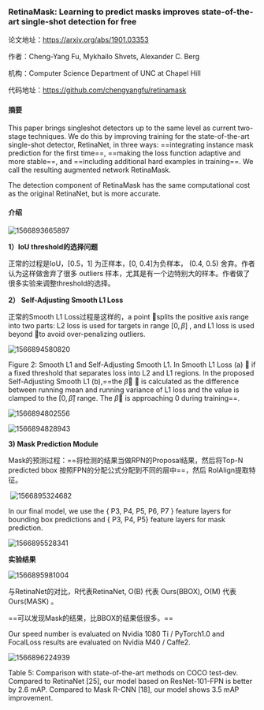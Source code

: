 ### RetinaMask: Learning to predict masks improves state-of-the-art single-shot detection for free

论文地址：https://arxiv.org/abs/1901.03353

作者：Cheng-Yang Fu, Mykhailo Shvets, Alexander C. Berg

机构：Computer Science Department of UNC at Chapel Hill

代码地址：https://github.com/chengyangfu/retinamask



#### 摘要

This paper brings singleshot detectors up to the same level as current two-stage techniques. We do this by improving training for the state-of-the-art single-shot detector, RetinaNet, in three ways: ==integrating instance mask prediction for the first time==, ==making the loss function adaptive and more stable==, and ==including additional hard examples in training==. We call the resulting augmented network RetinaMask. 

The detection component of RetinaMask has the same computational cost as the original RetinaNet, but is more accurate.



#### 介绍

![1566893665897](D:\Notes\raw_images\1566893665897.png)

**1）IoU threshold的选择问题**

正常的过程是IoU，[0.5，1] 为正样本，[0, 0.4]为负样本， (0.4, 0.5) 舍弃。作者认为这样做舍弃了很多 outliers 样本，尤其是有一个边特别大的样本。作者做了很多实验来调整threshold的选择。

**2） Self-Adjusting Smooth L1 Loss**

正常的Smooth L1 Loss过程是这样的，a point splits the positive axis range into two parts: L2 loss is used
for targets in range $[0, \beta]$ , and L1 loss is used beyond to avoid over-penalizing outliers.

![1566894580820](D:\Notes\raw_images\1566894580820.png)

Figure 2: Smooth L1 and Self-Adjusting Smooth L1. In Smooth L1 Loss (a)  if a fixed threshold that separates
loss into L2 and L1 regions. In the proposed Self-Adjusting Smooth L1 (b),==the  $\beta$   is calculated as the difference between running mean and running variance of L1 loss and the value is clamped to the $[0, \hat{\beta}]$ range. The $\beta$ is approaching 0 during training==.

![1566894802556](D:\Notes\raw_images\1566894802556.png)

![1566894828943](D:\Notes\raw_images\1566894828943.png)

**3) Mask Prediction Module**

Mask的预测过程：==将检测的结果当做RPN的Proposal结果，然后将Top-N predicted bbox 按照FPN的分配公式分配到不同的层中==，然后 RoIAlign提取特征。 

​	![1566895324682](D:\Notes\raw_images\1566895324682.png)

In our final model, we use the { P3, P4, P5, P6, P7 } feature layers for bounding box predictions and { P3, P4, P5}  feature layers for mask prediction.

![1566895528341](D:\Notes\raw_images\1566895528341.png)



**实验结果**

![1566895981004](D:\Notes\raw_images\1566895981004.png)

与RetinaNet的对比，R代表RetinaNet, O(B) 代表 Ours(BBOX), O(M) 代表Ours(MASK) 。 

==可以发现Mask的结果，比BBOX的结果低很多。==

Our speed number is evaluated on Nvidia 1080 Ti / PyTorch1.0 and FocalLoss results are evaluated on Nvidia M40 / Caffe2.

![1566896224939](D:\Notes\raw_images\1566896241185.png)

Table 5: Comparison with state-of-the-art methods on COCO test-dev. Compared to RetinaNet [25], our model based on ResNet-101-FPN is better by 2.6 mAP. Compared to Mask R-CNN [18], our model shows 3.5 mAP improvement.
